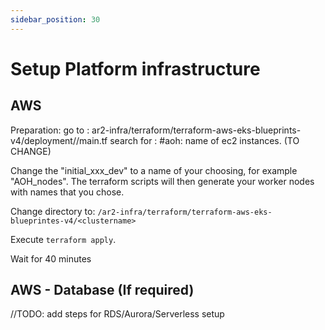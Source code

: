 ```yaml
---
sidebar_position: 30
---
```


# Setup Platform infrastructure

## AWS
Preparation: 
go to : ar2-infra/terraform/terraform-aws-eks-blueprints-v4/deployment/<yourclustername>/main.tf
search for :
#aoh: name of ec2 instances. (TO CHANGE)

Change the "initial_xxx_dev" to a name of your choosing, for example "AOH_nodes".
The terraform scripts will then generate your worker nodes with names that you chose. 

Change directory to:
`/ar2-infra/terraform/terraform-aws-eks-blueprintes-v4/<clustername>`

Execute `terraform apply`.

Wait for 40 minutes


## AWS - Database (If required)
//TODO: add steps for RDS/Aurora/Serverless setup
